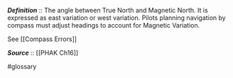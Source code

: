 ***Definition***    :: The angle between True North and Magnetic North.  It is expressed as east variation or west variation.  Pilots planning navigation by compass must adjust headings to account for Magnetic Variation.

See [[Compass Errors]]

***Source***         :: [[PHAK Ch16]]


#glossary
